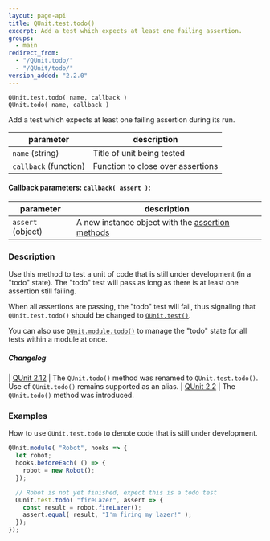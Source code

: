 ```yaml
---
layout: page-api
title: QUnit.test.todo()
excerpt: Add a test which expects at least one failing assertion.
groups:
  - main
redirect_from:
  - "/QUnit.todo/"
  - "/QUnit/todo/"
version_added: "2.2.0"
---
```


`QUnit.test.todo( name, callback )`<br>
`QUnit.todo( name, callback )`

Add a test which expects at least one failing assertion during its run.

| parameter | description |
|-----------|-------------|
| `name` (string) | Title of unit being tested |
| `callback` (function) | Function to close over assertions |

#### Callback parameters: `callback( assert )`:

| parameter | description |
|-----------|-------------|
| `assert` (object) | A new instance object with the [assertion methods](../assert/index.md) |

### Description

Use this method to test a unit of code that is still under development (in a "todo" state). The "todo" test will pass as long as there is at least one assertion still failing.

When all assertions are passing, the "todo" test will fail, thus signaling that `QUnit.test.todo()` should be changed to [`QUnit.test()`](./test.md).

You can also use [`QUnit.module.todo()`](./module.md) to manage the "todo" state for all tests within a module at once.

##### Changelog

| [QUnit 2.12](https://github.com/qunitjs/qunit/releases/tag/2.12.0) | The `QUnit.todo()` method was renamed to `QUnit.test.todo()`.<br/>Use of `QUnit.todo()` remains supported as an alias.
| [QUnit 2.2](https://github.com/qunitjs/qunit/releases/tag/2.2.0) | The `QUnit.todo()` method was introduced.

### Examples

How to use `QUnit.test.todo` to denote code that is still under development.

```js
QUnit.module( "Robot", hooks => {
  let robot;
  hooks.beforeEach( () => {
    robot = new Robot();
  });

  // Robot is not yet finished, expect this is a todo test
  QUnit.test.todo( "fireLazer", assert => {
    const result = robot.fireLazer();
    assert.equal( result, "I'm firing my lazer!" );
  });
});
```
